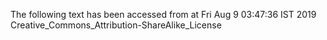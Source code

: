 The following text has been accessed from at Fri Aug 9 03:47:36 IST 2019
Creative_Commons_Attribution-ShareAlike_License
